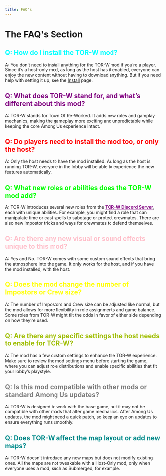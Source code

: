 ```yaml
---
title: FAQ's
---
```


# The FAQ's Section

## <font color=cyan>Q: How do I install the TOR-W mod?</font>

A: You don’t need to install anything for the TOR-W mod if you’re a player. Since it’s a host-only mod, as long as the host has it enabled, everyone can enjoy the new content without having to download anything. But if you need help with setting it up, see the [Install](/install.html) page.

## <font color=purple>Q: What does TOR-W stand for, and what’s different about this mod?</font>

A: TOR-W stands for Town Of Re-Worked. It adds new roles and gamplay mechanics, making the gameplay more exciting and unpredictable while keeping the core Among Us experience intact.

## <font color=red>Q: Do players need to install the mod too, or only the host?</font>

A: Only the host needs to have the mod installed. As long as the host is running TOR-W, everyone in the lobby will be able to experience the new features automatically.

## <font color=lime>Q: What new roles or abilities does the TOR-W mod add?</font>

A: TOR-W introduces several new roles from the <b><a href="https://discord.gg/HczqtuBfcu" style="color:purple">TOR-W Discord Server</a></b>, each with unique abilities. For example, you might find a role that can manipulate time or cast spells to sabotage or protect crewmates. There are also new impostor tricks and ways for crewmates to defend themselves.

## <font color=pink>Q: Are there any new visual or sound effects unique to this mod?</font>

A: Yes and No. TOR-W comes with some custom sound effects that bring the atmosphere into the game. It only works for the host, and if you have the mod installed, with the host.

## <font color=yellow>Q: Does the mod change the number of Impostors or Crew size?</font>

A: The number of Impostors and Crew size can be adjusted like normal, but the mod allows for more flexibility in role assignments and game balance. Some roles from TOR-W might tilt the odds in favor of either side depending on how they’re used.

## <font color=amber>Q: Are there any specific settings the host needs to enable for TOR-W?</font>

A: The mod has a few custom settings to enhance the TOR-W experience. Make sure to review the mod settings menu before starting the game, where you can adjust role distributions and enable specific abilities that fit your lobby’s playstyle.

## <font color=gray>Q: Is this mod compatible with other mods or standard Among Us updates?</font>

A: TOR-W is designed to work with the base game, but it may not be compatible with other mods that alter game mechanics. After Among Us updates, the mod might need a quick patch, so keep an eye on updates to ensure everything runs smoothly.

## <font color=#008b8b>Q: Does TOR-W affect the map layout or add new maps?</font>

A: TOR-W doesn’t introduce any new maps but does not modify existing ones. All the maps are not tweakable with a Host-Only mod, only when everyone uses a mod, such as Submerged, for example.